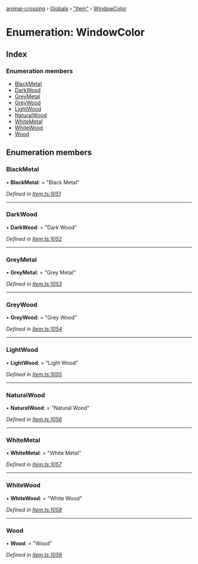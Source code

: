 [animal-crossing](../README.md) › [Globals](../globals.md) › ["Item"](../modules/_item_.md) › [WindowColor](_item_.windowcolor.md)

# Enumeration: WindowColor

## Index

### Enumeration members

* [BlackMetal](_item_.windowcolor.md#blackmetal)
* [DarkWood](_item_.windowcolor.md#darkwood)
* [GreyMetal](_item_.windowcolor.md#greymetal)
* [GreyWood](_item_.windowcolor.md#greywood)
* [LightWood](_item_.windowcolor.md#lightwood)
* [NaturalWood](_item_.windowcolor.md#naturalwood)
* [WhiteMetal](_item_.windowcolor.md#whitemetal)
* [WhiteWood](_item_.windowcolor.md#whitewood)
* [Wood](_item_.windowcolor.md#wood)

## Enumeration members

###  BlackMetal

• **BlackMetal**: = "Black Metal"

*Defined in [Item.ts:1051](https://github.com/Norviah/animal-crossing/blob/c9eb585/module/types/Item.ts#L1051)*

___

###  DarkWood

• **DarkWood**: = "Dark Wood"

*Defined in [Item.ts:1052](https://github.com/Norviah/animal-crossing/blob/c9eb585/module/types/Item.ts#L1052)*

___

###  GreyMetal

• **GreyMetal**: = "Grey Metal"

*Defined in [Item.ts:1053](https://github.com/Norviah/animal-crossing/blob/c9eb585/module/types/Item.ts#L1053)*

___

###  GreyWood

• **GreyWood**: = "Grey Wood"

*Defined in [Item.ts:1054](https://github.com/Norviah/animal-crossing/blob/c9eb585/module/types/Item.ts#L1054)*

___

###  LightWood

• **LightWood**: = "Light Wood"

*Defined in [Item.ts:1055](https://github.com/Norviah/animal-crossing/blob/c9eb585/module/types/Item.ts#L1055)*

___

###  NaturalWood

• **NaturalWood**: = "Natural Wood"

*Defined in [Item.ts:1056](https://github.com/Norviah/animal-crossing/blob/c9eb585/module/types/Item.ts#L1056)*

___

###  WhiteMetal

• **WhiteMetal**: = "White Metal"

*Defined in [Item.ts:1057](https://github.com/Norviah/animal-crossing/blob/c9eb585/module/types/Item.ts#L1057)*

___

###  WhiteWood

• **WhiteWood**: = "White Wood"

*Defined in [Item.ts:1058](https://github.com/Norviah/animal-crossing/blob/c9eb585/module/types/Item.ts#L1058)*

___

###  Wood

• **Wood**: = "Wood"

*Defined in [Item.ts:1059](https://github.com/Norviah/animal-crossing/blob/c9eb585/module/types/Item.ts#L1059)*
